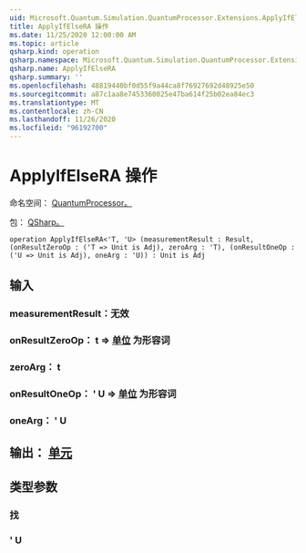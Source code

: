 ```yaml
---
uid: Microsoft.Quantum.Simulation.QuantumProcessor.Extensions.ApplyIfElseRA
title: ApplyIfElseRA 操作
ms.date: 11/25/2020 12:00:00 AM
ms.topic: article
qsharp.kind: operation
qsharp.namespace: Microsoft.Quantum.Simulation.QuantumProcessor.Extensions
qsharp.name: ApplyIfElseRA
qsharp.summary: ''
ms.openlocfilehash: 48819440bf0d55f9a44ca8f76927692d48925e50
ms.sourcegitcommit: a87c1aa8e7453360025e47ba614f25b02ea84ec3
ms.translationtype: MT
ms.contentlocale: zh-CN
ms.lasthandoff: 11/26/2020
ms.locfileid: "96192700"
---
```

# <a name="applyifelsera-operation"></a>ApplyIfElseRA 操作

命名空间： [QuantumProcessor。](xref:Microsoft.Quantum.Simulation.QuantumProcessor.Extensions)

包： [QSharp。](https://nuget.org/packages/Microsoft.Quantum.QSharp.Core)




```qsharp
operation ApplyIfElseRA<'T, 'U> (measurementResult : Result, (onResultZeroOp : ('T => Unit is Adj), zeroArg : 'T), (onResultOneOp : ('U => Unit is Adj), oneArg : 'U)) : Unit is Adj
```


## <a name="input"></a>输入

### <a name="measurementresult--__invalidresult__"></a>measurementResult：__无效 <Result>__




### <a name="onresultzeroop--t--unit--is-adj"></a>onResultZeroOp： t => [单位](xref:microsoft.quantum.lang-ref.unit)  为形容词




### <a name="zeroarg--t"></a>zeroArg： t




### <a name="onresultoneop--u--unit--is-adj"></a>onResultOneOp： ' U => [单位](xref:microsoft.quantum.lang-ref.unit)  为形容词




### <a name="onearg--u"></a>oneArg： ' U





## <a name="output--unit"></a>输出： [单元](xref:microsoft.quantum.lang-ref.unit)



## <a name="type-parameters"></a>类型参数

### <a name="t"></a>找


### <a name="u"></a>' U

